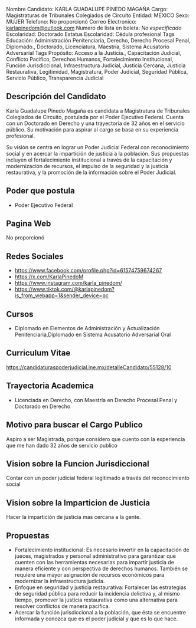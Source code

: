 Nombre Candidato: KARLA GUADALUPE PINEDO MAGAÑA
Cargo: Magistraturas de Tribunales Colegiados de Circuito
Entidad: MEXICO
Sexo: MUJER
Telefono: No proporcionó
Correo Electronico: karlapinedom@outlook.com
Numero de lista en boleta: *No especificado*
Escolaridad: Doctorado
Estatus Escolaridad: Cédula profesional
Tags Educación: Administración Penitenciaria, Derecho, Derecho Procesal Penal, Diplomado., Doctorado, Licenciatura, Maestría, Sistema Acusatorio Adversarial
Tags Propósito: Acceso a la Justicia., Capacitación Judicial, Conflicto Pacífico, Derechos Humanos, Fortalecimiento Institucional, Función Jurisdiccional, Infraestructura Judicial, Justicia Cercana, Justicia Restaurativa, Legitimidad, Magistratura, Poder Judicial, Seguridad Pública, Servicio Público, Transparencia Judicial


## Descripción del Candidato 

Karla Guadalupe Pinedo Magaña es candidata a Magistratura de Tribunales Colegiados de Circuito, postulada por el Poder Ejecutivo Federal. Cuenta con un Doctorado en Derecho y una trayectoria de 32 años en el servicio público. Su motivación para aspirar al cargo se basa en su experiencia profesional.

Su visión se centra en lograr un Poder Judicial Federal con reconocimiento social y en acercar la impartición de justicia a la población. Sus propuestas incluyen el fortalecimiento institucional a través de la capacitación y modernización de recursos, el impulso de la seguridad y la justicia restaurativa, y la promoción de la información sobre el Poder Judicial.


## Poder que postula

- Poder Ejecutivo Federal


## Pagina Web

No proporcionó


## Redes Sociales

- https://www.facebook.com/profile.php?id=61574759674267
- https://x.com/KarlaPinedoM
- https://www.instagram.com/karla_pinedom/
- https://www.tiktok.com/@karlapinedom?is_from_webapp=1&sender_device=pc


## Cursos

- Diplomado en Elementos de Administración y Actualización Penitenciaria,Diplomado en Sistema Acusatorio Adversarial Oral


## Curriculum Vitae

https://candidaturaspoderjudicial.ine.mx/detalleCandidato/55128/10


## Trayectoria Academica

- Licenciada en Derecho, con Maestría en Derecho Procesal Penal y Doctorado en Derecho


## Motivo para buscar el Cargo Publico

Aspiro a ser Magistrada, porque considero que cuento con la experiencia que me han dado 32 años de servicio publico


## Vision sobre la Funcion Jurisdiccional

Contar con un poder judicial federal legitimado a través del reconocimiento social


## Vision sobre la Imparticion de Justicia

Hacer la impartición de justicia mas cercana a la gente.


## Propuestas

- Fortalecimiento institucional: Es necesario invertir en la capacitación de jueces, magistrados y personal administrativo para garantizar que cuenten con las herramientas necesarias para impartir justicia de manera eficiente y con perspectiva de derechos humanos. También se requiere una mayor asignación de recursos económicos para modernizar la infraestructura judicia.
- Enfoque en seguridad y justicia restaurativa: Fortalecer las estrategias de seguridad pública para reducir la incidencia delictiva y, al mismo tiempo, promover la justicia restaurativa como una alternativa para resolver conflictos de manera pacífica.
- Acercar la función jurisdiccional a la población, que ésta se encuentre informada y conozca que es el poder judicial y que es lo que hace.

